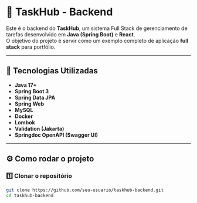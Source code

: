 # 🧠 TaskHub - Backend

Este é o backend do **TaskHub**, um sistema Full Stack de gerenciamento de tarefas desenvolvido em **Java (Spring Boot)** e **React**.  
O objetivo do projeto é servir como um exemplo completo de aplicação **full stack** para portfólio.

---

## 🚀 Tecnologias Utilizadas

- **Java 17+**
- **Spring Boot 3**
- **Spring Data JPA**
- **Spring Web**
- **MySQL**
- **Docker**
- **Lombok**
- **Validation (Jakarta)**
- **Springdoc OpenAPI (Swagger UI)**

---

## ⚙️ Como rodar o projeto

### 1️⃣ Clonar o repositório
```bash
git clone https://github.com/seu-usuario/taskhub-backend.git
cd taskhub-backend
